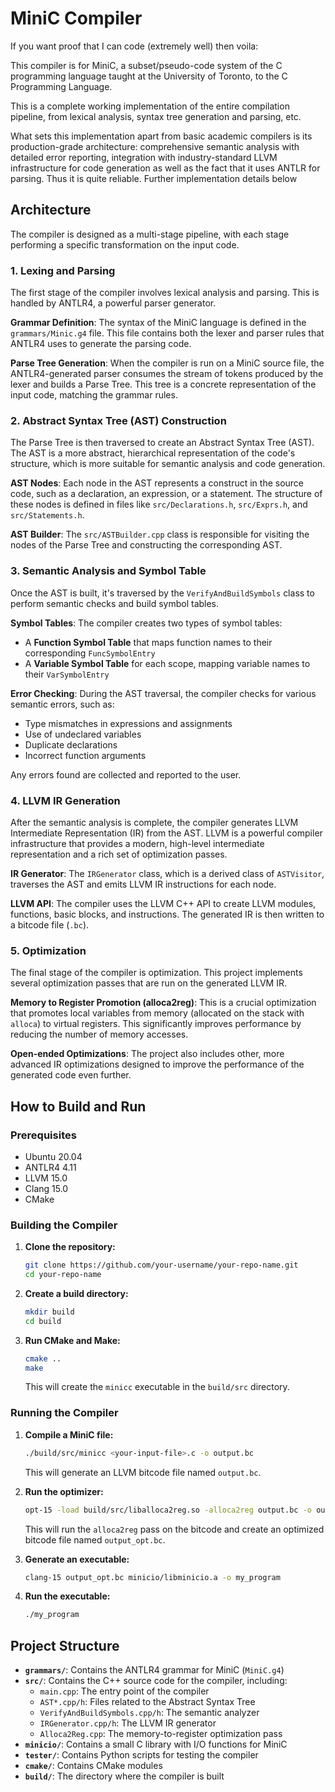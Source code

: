 # MiniC Compiler

If you want proof that I can code (extremely well) then voila:

This compiler is for MiniC, a subset/pseudo-code system of the C programming language taught at the University of Toronto, to the C Programming Language. 

This is a complete working implementation of the entire compilation pipeline, from lexical analysis, syntax tree generation and parsing, etc. 

What sets this implementation apart from basic academic compilers is its production-grade architecture: comprehensive semantic analysis with detailed error reporting, integration with industry-standard LLVM infrastructure for code generation as well as the fact that it uses ANTLR for parsing. Thus it is quite reliable. Further implementation details below

## Architecture

The compiler is designed as a multi-stage pipeline, with each stage performing a specific transformation on the input code.

### 1. Lexing and Parsing

The first stage of the compiler involves lexical analysis and parsing. This is handled by ANTLR4, a powerful parser generator.

**Grammar Definition**: The syntax of the MiniC language is defined in the `grammars/Minic.g4` file. This file contains both the lexer and parser rules that ANTLR4 uses to generate the parsing code.

**Parse Tree Generation**: When the compiler is run on a MiniC source file, the ANTLR4-generated parser consumes the stream of tokens produced by the lexer and builds a Parse Tree. This tree is a concrete representation of the input code, matching the grammar rules.

### 2. Abstract Syntax Tree (AST) Construction

The Parse Tree is then traversed to create an Abstract Syntax Tree (AST). The AST is a more abstract, hierarchical representation of the code's structure, which is more suitable for semantic analysis and code generation.

**AST Nodes**: Each node in the AST represents a construct in the source code, such as a declaration, an expression, or a statement. The structure of these nodes is defined in files like `src/Declarations.h`, `src/Exprs.h`, and `src/Statements.h`.

**AST Builder**: The `src/ASTBuilder.cpp` class is responsible for visiting the nodes of the Parse Tree and constructing the corresponding AST.

### 3. Semantic Analysis and Symbol Table

Once the AST is built, it's traversed by the `VerifyAndBuildSymbols` class to perform semantic checks and build symbol tables.

**Symbol Tables**: The compiler creates two types of symbol tables:
- A **Function Symbol Table** that maps function names to their corresponding `FuncSymbolEntry`
- A **Variable Symbol Table** for each scope, mapping variable names to their `VarSymbolEntry`

**Error Checking**: During the AST traversal, the compiler checks for various semantic errors, such as:
- Type mismatches in expressions and assignments
- Use of undeclared variables
- Duplicate declarations
- Incorrect function arguments

Any errors found are collected and reported to the user.

### 4. LLVM IR Generation

After the semantic analysis is complete, the compiler generates LLVM Intermediate Representation (IR) from the AST. LLVM is a powerful compiler infrastructure that provides a modern, high-level intermediate representation and a rich set of optimization passes.

**IR Generator**: The `IRGenerator` class, which is a derived class of `ASTVisitor`, traverses the AST and emits LLVM IR instructions for each node.

**LLVM API**: The compiler uses the LLVM C++ API to create LLVM modules, functions, basic blocks, and instructions. The generated IR is then written to a bitcode file (`.bc`).

### 5. Optimization

The final stage of the compiler is optimization. This project implements several optimization passes that are run on the generated LLVM IR.

**Memory to Register Promotion (alloca2reg)**: This is a crucial optimization that promotes local variables from memory (allocated on the stack with `alloca`) to virtual registers. This significantly improves performance by reducing the number of memory accesses.

**Open-ended Optimizations**: The project also includes other, more advanced IR optimizations designed to improve the performance of the generated code even further.

## How to Build and Run

### Prerequisites

- Ubuntu 20.04
- ANTLR4 4.11
- LLVM 15.0
- Clang 15.0
- CMake

### Building the Compiler

1. **Clone the repository:**
   ```bash
   git clone https://github.com/your-username/your-repo-name.git
   cd your-repo-name
   ```

2. **Create a build directory:**
   ```bash
   mkdir build
   cd build
   ```

3. **Run CMake and Make:**
   ```bash
   cmake ..
   make
   ```

   This will create the `minicc` executable in the `build/src` directory.

### Running the Compiler

1. **Compile a MiniC file:**
   ```bash
   ./build/src/minicc <your-input-file>.c -o output.bc
   ```
   This will generate an LLVM bitcode file named `output.bc`.

2. **Run the optimizer:**
   ```bash
   opt-15 -load build/src/liballoca2reg.so -alloca2reg output.bc -o output_opt.bc
   ```
   This will run the `alloca2reg` pass on the bitcode and create an optimized bitcode file named `output_opt.bc`.

3. **Generate an executable:**
   ```bash
   clang-15 output_opt.bc minicio/libminicio.a -o my_program
   ```

4. **Run the executable:**
   ```bash
   ./my_program
   ```

## Project Structure

- **`grammars/`**: Contains the ANTLR4 grammar for MiniC (`MiniC.g4`)
- **`src/`**: Contains the C++ source code for the compiler, including:
  - `main.cpp`: The entry point of the compiler
  - `AST*.cpp/h`: Files related to the Abstract Syntax Tree
  - `VerifyAndBuildSymbols.cpp/h`: The semantic analyzer
  - `IRGenerator.cpp/h`: The LLVM IR generator
  - `Alloca2Reg.cpp`: The memory-to-register optimization pass
- **`minicio/`**: Contains a small C library with I/O functions for MiniC
- **`tester/`**: Contains Python scripts for testing the compiler
- **`cmake/`**: Contains CMake modules
- **`build/`**: The directory where the compiler is built
